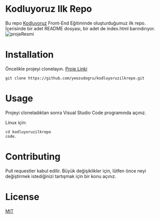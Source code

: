 # Kodluyoruz Ilk Repo
Bu repo [Kodluyoruz](https://kodluyoruz.org) Front-End Eğitiminde oluşturduğumuz ilk repo. İçerisinde bir adet README dosyası, bir adet de index.html barındırıyor.
![projeResmi](/kodluyoruzilkrepo/Ekran%20Al%C4%B1nt%C4%B1s%C4%B1.PNG)

# Installation
Öncelikle projeyi clonelayın. [Proje Linki](https://github.com/yeozudogru/kodluyoruzilkrepo.git)

`git clone https://github.com/yeozudogru/kodluyoruzilkrepo.git`

# Usage
Projeyi cloneladıktan sonra Visual Studio Code programında açınız.

Linux için:
```
cd kodluyoruzilkrepo
code.
```
# Contributing
Pull requestler kabul edilir. Büyük değişiklikler için, lütfen önce neyi değiştirmek istediğinizi tartışmak için bir konu açınız.

# License
[MIT](https://choosealicense.com/licenses/mit/)